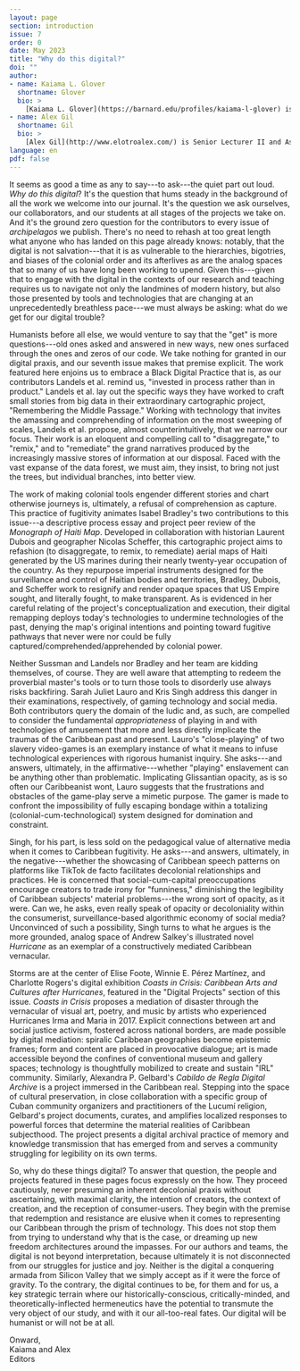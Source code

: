 ```yaml
---
layout: page
section: introduction
issue: 7
order: 0
date: May 2023
title: "Why do this digital?"
doi: ""
author: 
- name: Kaiama L. Glover
  shortname: Glover
  bio: >
    [Kaiama L. Glover](https://barnard.edu/profiles/kaiama-l-glover) is Associate Professor of French and Africana Studies at Barnard College, Columbia University. She is the author of [Haiti Unbound: A Spiralist Challenge to the Postcolonial Canon](http://liverpooluniversitypress.co.uk/products/61903) (Liverpool UP 2010), first editor of [Marie Vieux Chauvet: Paradoxes of the Postcolonial Feminine](http://yalebooks.com/book/9780300214192/yale-french-studies-number-128) (Yale French Studies 2016), and translator of Frankétienne's *Ready to Burst* (Archipelago Books 2014). She has received awards and fellowships from the National Endowment for the Humanities, the Mellon Foundation, and the Fulbright Foundation. Current projects include forthcoming translations of Marie Vieux Chauvet's *Dance on the Volcano* (Archipelago Books) and René Depestre's *Hadriana in All My Dreams* (Akashic Books), and the multimedia platform *In the Same Boats: Toward an Afro-Atlantic Visual Cartography*.
- name: Alex Gil
  shortname: Gil
  bio: >
    [Alex Gil](http://www.elotroalex.com/) is Senior Lecturer II and Associate Research Faculty of Digital Humanities in the Department of Spanish and Portuguese at Yale University, where he teaches introductory and advanced courses in digital humanities, and runs project-based learning and collective research initiatives. His research interests include Caribbean culture and history, digital humanities and technology design for different infrastructural and socio-economic environments, and the ownership and material extent of the cultural and scholarly record. He is currently co-organizer of The Caribbean Digital annual conference, and co-principal investigator of the Caribbean Digital Scholarship Collective, funded by the Andrew W. Mellon foundation.
language: en
pdf: false
---
```



It seems as good a time as any to say---to ask---the quiet part out
loud. *Why do this digital*? It's the question that hums steady in the
background of all the work we welcome into our journal. It's the
question we ask ourselves, our collaborators, and our students at all
stages of the projects we take on. And it's the ground zero question for
the contributors to every issue of *archipelagos* we publish. There's no
need to rehash at too great length what anyone who has landed on this
page already knows: notably, that the digital is not salvation---that
it is as vulnerable to the hierarchies, bigotries, and biases of the
colonial order and its afterlives as are the analog spaces that so many
of us have long been working to upend. Given this---given that to
engage with the digital in the contexts of our research and teaching
requires us to navigate not only the landmines of modern history, but
also those presented by tools and technologies that are changing at an
unprecedentedly breathless pace---we must always be asking: what do we
get for our digital trouble?

Humanists before all else, we would venture to say that the "get" is more questions---old ones asked and answered in new ways, new ones surfaced through the ones and zeros of our code. We take nothing for granted in our digital praxis, and our seventh issue makes that premise explicit. The work featured here enjoins us to embrace a Black Digital Practice that is, as our contributors Landels et al. remind us, "invested in process rather than in product." Landels et al. lay out the specific ways they have worked to craft small stories from big data in their extraordinary cartographic project, "Remembering the Middle Passage." Working with technology that invites the amassing and comprehending of information on the most sweeping of scales, Landels et al. propose, almost counterintuitively, that we narrow our focus. Their work is an eloquent and compelling call to "disaggregate," to "remix," and to "remediate" the grand narratives produced by the increasingly massive stores of information at our disposal. Faced with the vast expanse of the data forest, we must aim, they insist, to bring not just the trees, but individual branches, into better view.

The work of making colonial tools engender different stories and chart
otherwise journeys is, ultimately, a refusal of comprehension as
capture. This practice of fugitivity animates Isabel Bradley's two
contributions to this issue---a descriptive process essay and project
peer review of the *Monograph of Haiti Map*. Developed in collaboration
with historian Laurent Dubois and geographer Nicolas Scheffer, this
cartographic project aims to refashion (to disaggregate, to remix, to remediate) aerial
maps of Haiti generated by the US marines during their nearly
twenty-year occupation of the country. As they repurpose imperial
instruments designed for the surveillance and control of Haitian bodies
and territories, Bradley, Dubois, and Scheffer work to resignify and
render opaque spaces that US Empire sought, and literally fought, to
make transparent. As is evidenced in her careful relating of the
project's conceptualization and execution, their digital remapping
deploys today's technologies to undermine technologies of the past,
denying the map's original intentions and pointing toward fugitive
pathways that never were nor could be fully
captured/comprehended/apprehended by colonial power.

Neither Sussman and Landels nor Bradley and her team are kidding
themselves, of course. They are well aware that attempting to redeem the
proverbial master's tools or to turn those tools to disorderly use
always risks backfiring. Sarah Juliet Lauro and Kris Singh address this
danger in their examinations, respectively, of gaming technology and
social media. Both contributors query the domain of the ludic and, as
such, are compelled to consider the fundamental *appropriateness* of
playing in and with technologies of amusement that more and less
directly implicate the traumas of the Caribbean past and present.
Lauro's "close-playing" of two slavery video-games is an exemplary
instance of what it means to infuse technological experiences with
rigorous humanist inquiry. She asks---and answers, ultimately, in the
affirmative---whether "playing" enslavement can be anything other than
problematic. Implicating Glissantian opacity, as is so often our
Caribbeanist wont, Lauro suggests that the frustrations and obstacles of
the game-play serve a mimetic purpose. The gamer is made to confront the
impossibility of fully escaping bondage within a totalizing
(colonial-cum-technological) system designed for domination and
constraint.

Singh, for his part, is less sold on the pedagogical value of
alternative media when it comes to Caribbean fugitivity. He asks---and
answers, ultimately, in the negative---whether the showcasing of
Caribbean speech patterns on platforms like TikTok de facto facilitates
decolonial relationships and practices. He is concerned that
social-cum-capital preoccupations encourage creators to trade irony for
"funniness," diminishing the legibility of Caribbean subjects' material
problems---the wrong sort of opacity, as it were. Can we, he asks, even
really speak of opacity or decoloniality within the consumerist,
surveillance-based algorithmic economy of social media? Unconvinced of
such a possibility, Singh turns to what he argues is the more grounded,
analog space of Andrew Salkey's illustrated novel *Hurricane* as an
exemplar of a constructively mediated Caribbean vernacular.

Storms are at the center of Elise Foote, Winnie E. Pérez Martínez, and
Charlotte Rogers's digital exhibition *Coasts in Crisis: Caribbean Arts
and Cultures after Hurricanes*, featured in the "Digital Projects"
section of this issue. *Coasts in Crisis* proposes a mediation of
disaster through the vernacular of visual art, poetry, and music by
artists who experienced Hurricanes Irma and Maria in 2017. Explicit
connections between art and social justice activism, fostered across
national borders, are made possible by digital mediation: spiralic
Caribbean geographies become epistemic frames; form and content are
placed in provocative dialogue; art is made accessible beyond the
confines of conventional museum and gallery spaces; technology is
thoughtfully mobilized to create and sustain "IRL" community. Similarly,
Alexandra P. Gelbard's *Cabildo de Regla Digital Archive* is a project
immersed in the Caribbean real. Stepping into the space of cultural
preservation, in close collaboration with a specific group of Cuban
community organizers and practitioners of the Lucumí religion, Gelbard's
project documents, curates, and amplifies localized responses to
powerful forces that determine the material realities of Caribbean
subjecthood. The project presents a digital archival practice of memory
and knowledge transmission that has emerged from and serves a community
struggling for legibility on its own terms.

So, why do these things digital? To answer that question, the people and
projects featured in these pages focus expressly on the how. They
proceed cautiously, never presuming an inherent decolonial praxis
without ascertaining, with maximal clarity, the intention of creators,
the context of creation, and the reception of consumer-users. They begin
with the premise that redemption and resistance are elusive when it
comes to representing our Caribbean through the prism of technology.
This does not stop them from trying to understand why that is the case,
or dreaming up new freedom architectures around the impasses. For our
authors and teams, the digital is not beyond interpretation, because
ultimately it is not disconnected from our struggles for justice and
joy. Neither is the digital a conquering armada from Silicon Valley that
we simply accept as if it were the force of gravity. To the contrary,
the digital continues to be, for them and for us, a key strategic
terrain where our historically-conscious, critically-minded, and
theoretically-inflected hermeneutics have the potential to transmute the
very object of our study, and with it our all-too-real fates. Our
digital will be humanist or will not be at all.

Onward,   
Kaiama and Alex   
Editors
